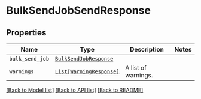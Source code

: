 # BulkSendJobSendResponse



## Properties
Name | Type | Description | Notes
------------ | ------------- | ------------- | -------------
| `bulk_send_job` | [```BulkSendJobResponse```](BulkSendJobResponse.md) |    |  |
| `warnings` | [```List[WarningResponse]```](WarningResponse.md) |  A list of warnings.  |  |

[[Back to Model list]](../README.md#documentation-for-models) [[Back to API list]](../README.md#documentation-for-api-endpoints) [[Back to README]](../README.md)

